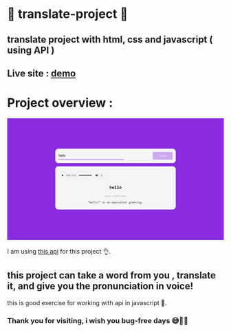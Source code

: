 # 💬 translate-project 💬
## translate project with html, css and javascript  ( using API )
## Live site : [demo](https://raw.githack.com/Amir-mohammad-ahmady-1234/translate-project/main/index.html)

# **Project overview** : 
<img src="Screenshot (31).png" />

I am using [this api](https://dictionaryapi.dev) for this project 👌.

## this project can take a word from you , translate it, and give you the pronunciation in voice! 
this is good exercise for working with api in javascript 💪.

### Thank you for visiting, i wish you bug-free days 😅🔮🚀
